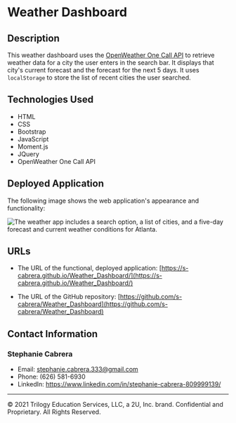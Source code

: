 # Weather Dashboard

## Description

This weather dashboard uses the [OpenWeather One Call API](https://openweathermap.org/api/one-call-api) to retrieve weather data for a city the user enters in the search bar. It displays that city's current forecast and the forecast for the next 5 days. It uses `localStorage` to store the list of recent cities the user searched.

## Technologies Used
* HTML
* CSS
* Bootstrap
* JavaScript
* Moment.js
* JQuery
* OpenWeather One Call API

## Deployed Application

The following image shows the web application's appearance and functionality:

![The weather app includes a search option, a list of cities, and a five-day forecast and current weather conditions for Atlanta.](./assets/demo.gif)


## URLs

* The URL of the functional, deployed application: [https://s-cabrera.github.io/Weather_Dashboard/](https://s-cabrera.github.io/Weather_Dashboard/)

* The URL of the GitHub repository: [https://github.com/s-cabrera/Weather_Dashboard](https://github.com/s-cabrera/Weather_Dashboard)

## Contact Information
### Stephanie Cabrera
* Email: stephanie.cabrera.333@gmail.com
* Phone: (626) 581-6930
* LinkedIn: https://www.linkedin.com/in/stephanie-cabrera-809999139/
- - -
© 2021 Trilogy Education Services, LLC, a 2U, Inc. brand. Confidential and Proprietary. All Rights Reserved.
